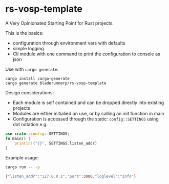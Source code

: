 # rs-vosp-template

A Very Opinionated Starting Point for Rust projects.

This is the basics:

- configuration through environment vars with defaults
- simple logging
- Cli module with one command to print the configuration to console as json

Use with `cargo generate`:

```
cargo install cargo-generate
cargo generate bladerunnerp/rs-vosp-template
```

Design considerations:

- Each module is self contained and can be dropped directly into existing projects
- Modules are either initialied on use, or by calling an init function in main
- Configuration is accessed through the static: `config::SETTINGS` using dot notation e.g.

```rust
use crate::config::SETTINGS;
fn main() {
    println!("{}", SETTINGS.listen_addr)
}
```

Example usage:

```bash
cargo run -- -p
```

```bash
{"listen_addr":"127.0.0.1","port":3000,"loglevel":"info"}
```
